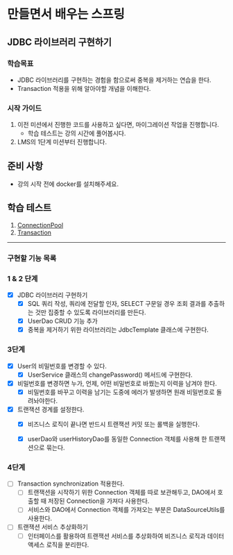 # 만들면서 배우는 스프링

## JDBC 라이브러리 구현하기

### 학습목표
- JDBC 라이브러리를 구현하는 경험을 함으로써 중복을 제거하는 연습을 한다.
- Transaction 적용을 위해 알아야할 개념을 이해한다.

### 시작 가이드
1. 이전 미션에서 진행한 코드를 사용하고 싶다면, 마이그레이션 작업을 진행합니다.
    - 학습 테스트는 강의 시간에 풀어봅시다.
2. LMS의 1단계 미션부터 진행합니다.

## 준비 사항
- 강의 시작 전에 docker를 설치해주세요.

## 학습 테스트
1. [ConnectionPool](study/src/test/java/connectionpool)
2. [Transaction](study/src/test/java/transaction)

---
### 구현할 기능 목록
### 1 & 2 단계
- [x] JDBC 라이브러리 구현하기
  - [x] SQL 쿼리 작성, 쿼리에 전달할 인자, SELECT 구문일 경우 조회 결과를 추출하는 것만 집중할 수 있도록 라이브러리를 만든다.
  - [x] UserDao CRUD 기능 추가
  - [x] 중복을 제거하기 위한 라이브러리는 JdbcTemplate 클래스에 구현한다.

### 3단계
- [x] User의 비밀번호를 변경할 수 있다. 
  - [x] UserService 클래스의 changePassword() 메서드에 구현한다.
- [x] 비밀번호를 변경하면 누가, 언제, 어떤 비밀번호로 바꿨는지 이력을 남겨야 한다.
  - [x] 비밀번호를 바꾸고 이력을 남기는 도중에 에러가 발생하면 원래 비밀번호로 돌려놔야한다.
- [x] 트랜잭션 경계를 설정한다.
  - [x] 비즈니스 로직이 끝나면 반드시 트랜잭션 커밋 또는 롤백을 실행한다.
  - [x] userDao와 userHistoryDao를  동일한 Connection 객체를 사용해 한 트랜잭션으로 묶는다.

  
### 4단계
- [ ] Transaction synchronization 적용한다.
  - [ ] 트랜잭션을 시작하기 위한 Connection 객체를 따로 보관해두고, DAO에서 호출할 때 저장된 Connection을 가져다 사용한다.
  - [ ] 서비스와 DAO에서 Connection 객체를 가져오는 부분은 DataSourceUtils를 사용한다.
- [ ] 트랜잭션 서비스 추상화하기
  - [ ] 인터페이스를 활용하여 트랜잭션 서비스를 추상화하여 비즈니스 로직과 데이터 액세스 로직을 분리한다.  
